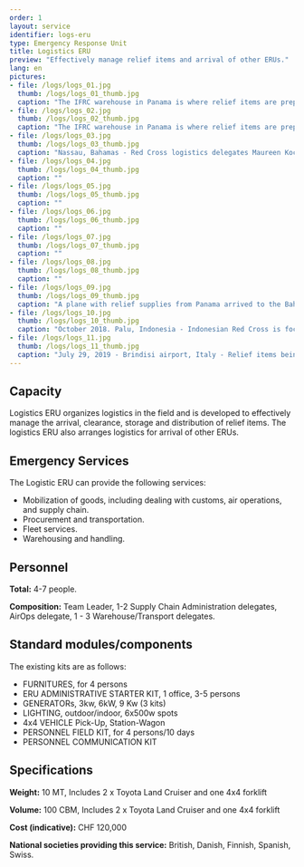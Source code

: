 ```yaml
---
order: 1
layout: service
identifier: logs-eru
type: Emergency Response Unit
title: Logistics ERU
preview: "Effectively manage relief items and arrival of other ERUs."
lang: en
pictures:
- file: /logs/logs_01.jpg
  thumb: /logs/logs_01_thumb.jpg
  caption: "The IFRC warehouse in Panama is where relief items are prepositioned for deployment across the Americans in case of disaster."
- file: /logs/logs_02.jpg
  thumb: /logs/logs_02_thumb.jpg
  caption: "The IFRC warehouse in Panama is where relief items are prepositioned for deployment across the Americans in case of disaster."
- file: /logs/logs_03.jpg
  thumb: /logs/logs_03_thumb.jpg
  caption: "Nassau, Bahamas - Red Cross logistics delegates Maureen Koch and Annahita Nikpour, oversee the loading of food supplies and cooking kits on to a ship at the port in Nassau. This humanitarian relief was shipped to Abaco and Grand Bahama as part of the response to Hurricane Dorian, which hit the Bahamas on Sept. 1, 2019."
- file: /logs/logs_04.jpg
  thumb: /logs/logs_04_thumb.jpg
  caption: ""
- file: /logs/logs_05.jpg
  thumb: /logs/logs_05_thumb.jpg
  caption: ""
- file: /logs/logs_06.jpg
  thumb: /logs/logs_06_thumb.jpg
  caption: ""
- file: /logs/logs_07.jpg
  thumb: /logs/logs_07_thumb.jpg
  caption: ""
- file: /logs/logs_08.jpg
  thumb: /logs/logs_08_thumb.jpg
  caption: ""
- file: /logs/logs_09.jpg
  thumb: /logs/logs_09_thumb.jpg
  caption: "A plane with relief supplies from Panama arrived to the Bahamas on Thursday 5 September 2019."
- file: /logs/logs_10.jpg
  thumb: /logs/logs_10_thumb.jpg
  caption: "October 2018. Palu, Indonesia - Indonesian Red Cross is focusing on relief distributions, evacuations, water distribution, medical aid and restoring family links."
- file: /logs/logs_11.jpg
  thumb: /logs/logs_11_thumb.jpg
  caption: "July 29, 2019 - Brindisi airport, Italy - Relief items being loaded on a cargo plane for delivery to Venezuela."
---
```


## Capacity

Logistics ERU organizes logistics in the field and is developed to effectively manage the arrival, clearance, storage and distribution of relief items. The logistics ERU also arranges logistics for arrival of other ERUs.

## Emergency Services

The Logistic ERU can provide the following services: 

- Mobilization of goods, including dealing with customs, air operations, and supply chain.
- Procurement and transportation.
- Fleet services.
- Warehousing and handling.

## Personnel

**Total:** 4-7 people.

**Composition:** Team Leader, 1-2 Supply Chain Administration delegates, AirOps delegate, 1 - 3 Warehouse/Transport delegates.

## Standard modules/components

The existing kits are as follows: 
 
- FURNITURES, for 4 persons
- ERU ADMINISTRATIVE STARTER KIT, 1 office, 3-5 persons
- GENERATORs, 3kw, 6kW, 9 Kw (3 kits) 
- LIGHTING, outdoor/indoor, 6x500w spots
- 4x4 VEHICLE Pick-Up, Station-Wagon 
- PERSONNEL FIELD KIT, for 4 persons/10 days
- PERSONNEL COMMUNICATION KIT

## Specifications

**Weight:** 10 MT, Includes 2 x Toyota Land Cruiser and one 4x4 forklift

**Volume:** 100 CBM, Includes 2 x Toyota Land Cruiser and one 4x4 forklift

**Cost (indicative):** CHF 120,000

**National societies providing this service:** British, Danish, Finnish, Spanish, Swiss.
